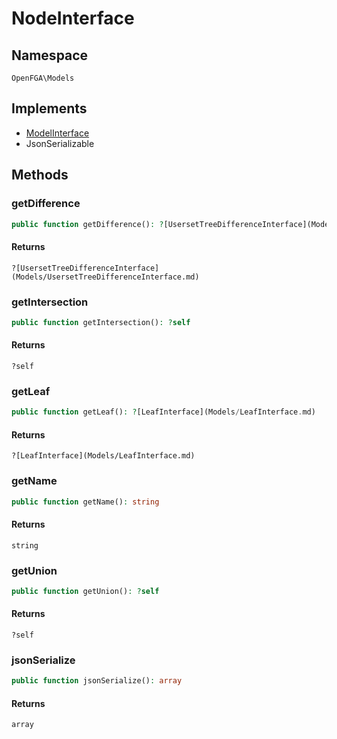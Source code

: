# NodeInterface


## Namespace
`OpenFGA\Models`

## Implements
* [ModelInterface](Models/ModelInterface.md)
* JsonSerializable



## Methods
### getDifference


```php
public function getDifference(): ?[UsersetTreeDifferenceInterface](Models/UsersetTreeDifferenceInterface.md)
```



#### Returns
`?[UsersetTreeDifferenceInterface](Models/UsersetTreeDifferenceInterface.md)`

### getIntersection


```php
public function getIntersection(): ?self
```



#### Returns
`?self`

### getLeaf


```php
public function getLeaf(): ?[LeafInterface](Models/LeafInterface.md)
```



#### Returns
`?[LeafInterface](Models/LeafInterface.md)`

### getName


```php
public function getName(): string
```



#### Returns
`string`

### getUnion


```php
public function getUnion(): ?self
```



#### Returns
`?self`

### jsonSerialize


```php
public function jsonSerialize(): array
```



#### Returns
`array`

